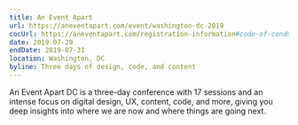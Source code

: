 ```yaml
---
title: An Event Apart
url: https://aneventapart.com/event/washington-dc-2019
cocUrl: https://aneventapart.com/registration-information#code-of-conduct
date: 2019-07-29
endDate: 2019-07-31
location: Washington, DC
byline: Three days of design, code, and content
---
```


An Event Apart DC is a three-day conference with 17 sessions and an intense focus on digital design, UX, content, code, and more, giving you deep insights into where we are now and where things are going next.
